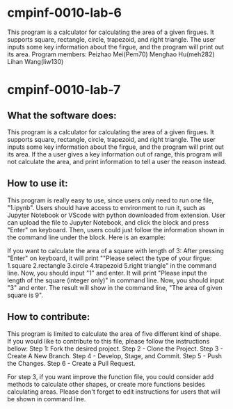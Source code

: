 # cmpinf-0010-lab-6
This program is a calculator for calculating the area of a given firgues. It supports square, rectangle, circle, trapezoid, and right triangle. The user inputs some key information about the firgue, and the program will print out its area.
Program members: Peizhao Mei(Pem70) Menghao Hu(meh282) Lihan Wang(liw130)

# cmpinf-0010-lab-7
## What the software does:
This program is a calculator for calculating the area of a given firgues. It supports square, rectangle, circle, trapezoid, and right triangle. The user inputs some key information about the firgue, and the program will print out its area. If the a user gives a key information out of range, this program will not calculate the area, and print information to tell a user the reason instead.

## How to use it:
This program is really easy to use, since users only need to run one file, "1.ipynb". Users should have access to environment to run it, such as Jupyter Notebook or VScode with python downloaded from extension. User can upload the file to Jupyter Notebook, and click the block and press "Enter" on keyboard. Then, users could just follow the information shown in the command line under the block. Here is an example:

If you want to calculate the area of a square with length of 3:
After pressing "Enter" on keyboard, it will print ""Please select the type of your firgue: 1.square 2.rectangle 3.circle 4.trapezoid 5.right triangle" in the command line. Now, you should input "1" and enter. It will print "Please input the length of the square (integer only)" in command line. Now, you should input "3" and enter. The result will show in the command line, "The area of given square is 9".

## How to contribute:
This program is limited to calculate the area of five different kind of shape. If you would like to contribute to this file, please follow the instructions bellow:
Step 1: Fork the desired project.
Step 2 - Clone the Project. 
Step 3 - Create A New Branch. 
Step 4 - Develop, Stage, and Commit. 
Step 5 - Push the Changes. 
Step 6 - Create a Pull Request.

For step 3, if you want improve the function file, you could consider add methods to calculate other shapes, or create more functions besides calculating areas. Please don't forget to edit instructions for users that will be shown in command line.



